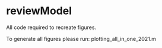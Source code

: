# reviewModel
All code required to recreate figures.

To generate all figures please run: plotting_all_in_one_2021.m
